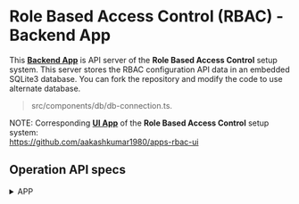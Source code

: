 # Role Based Access Control (RBAC) - Backend App
This <b><u>Backend App</u></b> is API server of the <b>Role Based Access Control</b> setup system. This server stores the RBAC configuration API data in an embedded SQLite3 database. You can fork the repository and modify the code to use alternate database. 
> src/components/db/db-connection.ts.

NOTE: Corresponding <b><u>UI App</u></b> of the <b>Role Based Access Control</b> setup system:  
https://github.com/aakashkumar1980/apps-rbac-ui


## Operation API specs

<details>
<summary>APP</summary>

-- GET /api/app
```json
response ->
[
  {
    "id": 2,
    "code": "COLLEGE",
    "description": "College Management App"
  },
  {
    "id": 1,
    "code": "E-COMMERCE",
    "description": "E-Commerce App"
  }
]
```
</br>

-- POST /api/app
```json
request ->
{
    "code": "COLLEGE",
    "description": "College Management App"
}

response ->
{
    "id": 2
}
```
<br/>

-- DELETE /api/app/COLLEGE
```sh
response ->
{
    "changes": 1
}
```
</details>